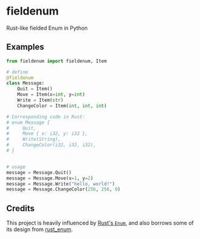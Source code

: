 # fieldenum

Rust-like fielded Enum in Python

## Examples

```python
from fieldenum import fieldenum, Item

# define
@fieldenum
class Message:
    Quit = Item()
    Move = Item(x=int, y=int)
    Write = Item(str)
    ChangeColor = Item(int, int, int)

# Corresponding code in Rust:
# enum Message {
#     Quit,
#     Move { x: i32, y: i32 },
#     Write(String),
#     ChangeColor(i32, i32, i32),
# }


# usage
message = Message.Quit()
message = Message.Move(x=1, y=2)
message = Message.Write("hello, world!")
message = Message.ChangeColor(256, 256, 0)
```

## Credits

This project is heavily influenced by [Rust's `Enum`](https://doc.rust-lang.org/reference/items/enumerations.html), and also borrows some of its design from [rust_enum](https://github.com/girvel/rust_enum).
